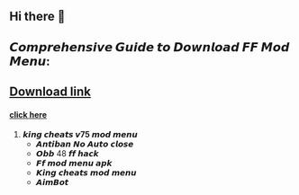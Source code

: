 ## Hi there 👋

## 𝘾𝙤𝙢𝙥𝙧𝙚𝙝𝙚𝙣𝙨𝙞𝙫𝙚 𝙂𝙪𝙞𝙙𝙚 𝙩𝙤 𝘿𝙤𝙬𝙣𝙡𝙤𝙖𝙙 𝙁𝙁 𝙈𝙤𝙙 𝙈𝙚𝙣𝙪:
##           [Download link](https://shortxlinks.in/FFhack)
#### [click here](https://www.learned.lovestoblog.com/hypic-ai-photo-editor-mod-apk-official-app/appmodz)

1. **𝙠𝙞𝙣𝙜 𝙘𝙝𝙚𝙖𝙩𝙨 𝙫75 𝙢𝙤𝙙 𝙢𝙚𝙣𝙪**
   - 𝘼𝙣𝙩𝙞𝙗𝙖𝙣 𝙉𝙤 𝘼𝙪𝙩𝙤 𝙘𝙡𝙤𝙨𝙚
   - 𝙊𝙗𝙗 48 𝙛𝙛 𝙝𝙖𝙘𝙠
   - 𝙁𝙛 𝙢𝙤𝙙 𝙢𝙚𝙣𝙪 𝙖𝙥𝙠
   - 𝙆𝙞𝙣𝙜 𝙘𝙝𝙚𝙖𝙩𝙨 𝙢𝙤𝙙 𝙢𝙚𝙣𝙪
   - 𝘼𝙞𝙢𝘽𝙤𝙩
